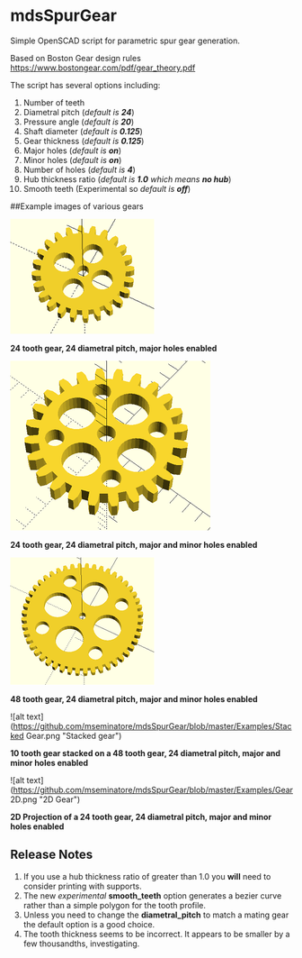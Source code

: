 # mdsSpurGear

Simple OpenSCAD script for parametric spur gear generation.  

Based on Boston Gear design rules https://www.bostongear.com/pdf/gear_theory.pdf

The script has several options including:

1. Number of teeth
2. Diametral pitch (*default is __24__*)
3. Pressure angle (*default is __20__*)
4. Shaft diameter (*default is __0.125__*)
5. Gear thickness (*default is __0.125__*)
6. Major holes (*default is __on__*)
7. Minor holes (*default is __on__*)
8. Number of holes (*default is __4__*)
9. Hub thickness ratio (*default is __1.0__ which means __no hub__*)
10. Smooth teeth (Experimental so *default is __off__*)

##Example images of various gears

![alt text](https://github.com/mseminatore/mdsSpurGear/blob/master/Examples/Gear24.png "24 tooth gear")

**24 tooth gear, 24 diametral pitch, major holes enabled**

![alt text](https://github.com/mseminatore/mdsSpurGear/blob/master/Examples/Gear24minor.png "24 tooth gear")

**24 tooth gear, 24 diametral pitch, major and minor holes enabled**

![alt text](https://github.com/mseminatore/mdsSpurGear/blob/master/Examples/Gear48.png "48 tooth gear")

**48 tooth gear, 24 diametral pitch, major and minor holes enabled**

![alt text](https://github.com/mseminatore/mdsSpurGear/blob/master/Examples/Stacked Gear.png "Stacked gear")

**10 tooth gear stacked on a 48 tooth gear, 24 diametral pitch, major and minor holes enabled**

![alt text](https://github.com/mseminatore/mdsSpurGear/blob/master/Examples/Gear 2D.png "2D Gear")

**2D Projection of a 24 tooth gear, 24 diametral pitch, major and minor holes enabled**

## Release Notes

1. If you use a hub thickness ratio of greater than 1.0 you __will__ need to consider printing with supports.
2. The new *experimental* **smooth_teeth** option generates a bezier curve rather than a simple polygon for the tooth profile.
3. Unless you need to change the **diametral_pitch** to match a mating gear the default option is a good choice.
4. The tooth thickness seems to be incorrect.  It appears to be smaller by a few thousandths, investigating.
